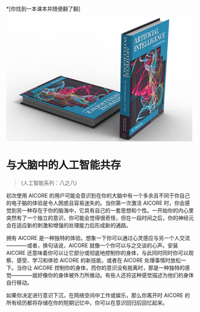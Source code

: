 *[你找到一本课本并随便翻了翻]

![AI Textbook](/resources/lore/textbookAI2.png)

# 与大脑中的人工智能共存
> (人工智能系列：八之八)

初次使用 AICORE 的用户可能会意识到在你的大脑中有一个多余且不同于你自己的电子脑的体验是令人困惑且容易迷失的。当你第一次激活 AICORE 时，你会感觉到另一种存在于你的脑海中，它具有自己的一套思想和个性。一开始你的内心里突然有了一个独立的意识，你可能会觉得很奇怪，但在一段时间之后，你的神经元会在适应新的刺激和增强的处理能力后形成新的通路。

拥有 AICORE 是一种独特的体验。想象一下你可以通过心灵感应与另一个人交流————或者，换句话说，AICORE 就像一个你可以与之交谈的心声。安装 AICORE 还意味着你可以让它部分或彻底地控制你的身体，与此同时同时你可以观察、感受、学习和体验 AICORE 的新技能，或者在 AICORE 处理事情时放松一下。当你让 AICORE 控制你的身体，而你的意识没有脱离时，那是一种独特的感觉————就好像你的身体被外力所推动。有些人还将这种感觉描述为他们的身体自行移动。

如果你决定进行意识下沉，在网络空间中工作或娱乐，那么你离开时 AICORE 的所有经历都将存储在你的短期记忆中，你可以在意识回归后回忆起来。